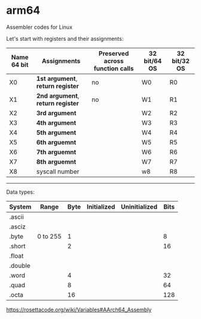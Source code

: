 # arm64
Assembler codes for Linux

Let's start with registers and their assignments:

Name 64 bit | Assignments                           | Preserved across function calls | 32 bit/64 OS | 32 bit/32 OS |
------------|---------------------------------------|---------------------------------|--------------|--------------|
X0          | **1st argument**, **return register** |  no                             | W0           | R0           |
X1          | **2nd argument**, **return register** |  no                             | W1           | R1           | 
X2          | **3rd argument**                      |                                 | W2           | R2           |
X3          | **4th argument**                      |                                 | W3           | R3           |
X4          | **5th argument**                      |                                 | W4           | R4           |
X5          | **6th arguemnt**                      |                                 | W5           | R5           |
X6          | **7th arguemnt**                      |                                 | W6           | R6           |
X7          | **8th arguemnt**                      |                                 | W7           | R7           |
X8          | syscall number                        |                                 | w8           | R8           |
---------------------------------------------------------------------------------------------------------------------

Data types:

System       | Range                           | Byte | Initialized | Uninitialized | Bits |
-------------|---------------------------------|------|-------------|---------------|------|
.ascii       |                                 |      |             |               |      |
.asciz       |                                 |      |             |               |      |
.byte        | 0 to 255                        |  1   |             |               |  8   |
.short       |                                 |  2   |             |               |  16  |
.float       |                                 |      |             |               |      | 
.double      |                                 |      |             |               |      |
.word        |                                 |  4   |             |               |  32  |
.quad        |                                 |  8   |             |               |  64  |
.octa        |                                 |  16  |             |               |  128 |

https://rosettacode.org/wiki/Variables#AArch64_Assembly
